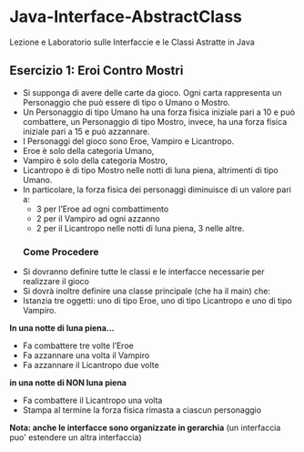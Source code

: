 # Java-Interface-AbstractClass
Lezione e Laboratorio sulle Interfaccie e le Classi Astratte in Java

## Esercizio 1: Eroi Contro Mostri
* Si supponga di avere delle carte da gioco. Ogni carta rappresenta un Personaggio che può essere di tipo o Umano o Mostro. 
* Un Personaggio di tipo Umano ha una forza fisica iniziale pari a 10 e può combattere, un Personaggio di tipo Mostro, invece, ha una forza fisica iniziale pari a 15 e può azzannare.
* I Personaggi del gioco sono Eroe, Vampiro e Licantropo.
* Eroe è solo della categoria Umano,
* Vampiro è solo della categoria Mostro,
* Licantropo è di tipo Mostro nelle notti di luna piena, altrimenti
di tipo Umano.
* In particolare, la forza fisica dei personaggi diminuisce di un valore pari a:
   - 3 per l’Eroe ad ogni combattimento
   - 2 per il Vampiro ad ogni azzanno
   - 2 per il Licantropo nelle notti di luna piena, 3 nelle altre. 
   ### Come Procedere
* Si dovranno definire tutte le classi e le interfacce necessarie per realizzare il gioco
* Si dovrà inoltre definire una classe principale (che ha il main) che:
* Istanzia tre oggetti: uno di tipo Eroe, uno di tipo Licantropo e uno di tipo Vampiro.

**In una notte di luna piena...**
* Fa combattere tre volte l’Eroe
* Fa azzannare una volta il Vampiro
* Fa azzannare il Licantropo due volte

**in una notte di NON luna piena**
* Fa combattere il Licantropo una volta
* Stampa al termine la forza fisica rimasta a ciascun personaggio 

**Nota: anche le interfacce sono organizzate in gerarchia** (un interfaccia puo' estendere un altra interfaccia)
